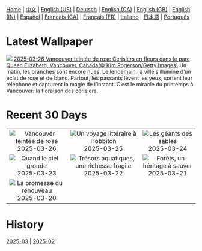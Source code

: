 [Home](../README.md) | [中文](zh-CN.md) | [English (US)](en-US.md) | [Deutsch](de-DE.md) | [English (CA)](en-CA.md) | [English (GB)](en-GB.md) | [English (IN)](en-IN.md) | [Español](es-ES.md) | [Français (CA)](fr-CA.md) | [Français (FR)](fr-FR.md) | [Italiano](it-IT.md) | [日本語](ja-JP.md) | [Português](pt-BR.md)

# Latest Wallpaper
![](https://www.bing.com/th?id=OHR.Cherry25Blossom_FR-CA8168272462_UHD.jpg)
[2025-03-26 Vancouver teintée de rose Cerisiers en fleurs dans le parc Queen Elizabeth, Vancouver, Canada(© Kim Rogerson/Getty Images)](https://www.bing.com/th?id=OHR.Cherry25Blossom_FR-CA8168272462_UHD.jpg)
Un matin, les branches sont encore nues. Le lendemain, la ville s’illumine d’un éclat de rose et de blanc. Partout, les passants lèvent les yeux, sortent leur téléphone et capturent la magie de l’instant. C’est le miracle du printemps à Vancouver: la floraison des cerisiers.

# Recent 30 Days
|  |  |  |
|:---:|:---:|:---:|
| ![](https://www.bing.com/th?id=OHR.Cherry25Blossom_FR-CA8168272462_400x240.jpg "Vancouver teintée de rose") 2025-03-26 | ![](https://www.bing.com/th?id=OHR.HobbitHole_FR-CA8203213295_400x240.jpg "Un voyage littéraire à Hobbiton") 2025-03-25 | ![](https://www.bing.com/th?id=OHR.ElephantGrass_FR-CA8064485353_400x240.jpg "Les géants des sables") 2025-03-24 |
| ![](https://www.bing.com/th?id=OHR.NebraskaStorm_FR-CA7356220380_400x240.jpg "Quand le ciel gronde") 2025-03-23 | ![](https://www.bing.com/th?id=OHR.CenoteLilies_FR-CA7140965973_400x240.jpg "Trésors aquatiques, une richesse fragile") 2025-03-22 | ![](https://www.bing.com/th?id=OHR.DanumValley_FR-CA6929731535_400x240.jpg "Forêts, un héritage à sauver") 2025-03-21 |
| ![](https://www.bing.com/th?id=OHR.SpringDaffodils_FR-CA8935812256_400x240.jpg "La promesse du renouveau") 2025-03-20 |  |  |

# History
[2025-03](../archives/wallpaper/fr-CA/w_2025_03.md) | [2025-02](../archives/wallpaper/fr-CA/w_2025_02.md)
